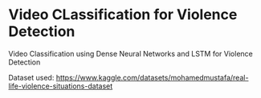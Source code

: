 # Video CLassification for Violence Detection
Video Classification using Dense Neural Networks and LSTM for Violence Detection 

Dataset used: https://www.kaggle.com/datasets/mohamedmustafa/real-life-violence-situations-dataset
